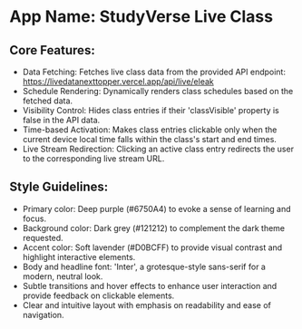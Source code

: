# **App Name**: StudyVerse Live Class

## Core Features:

- Data Fetching: Fetches live class data from the provided API endpoint: https://livedatanexttopper.vercel.app/api/live/eleak
- Schedule Rendering: Dynamically renders class schedules based on the fetched data.
- Visibility Control: Hides class entries if their 'classVisible' property is false in the API data.
- Time-based Activation: Makes class entries clickable only when the current device local time falls within the class's start and end times.
- Live Stream Redirection: Clicking an active class entry redirects the user to the corresponding live stream URL.

## Style Guidelines:

- Primary color: Deep purple (#6750A4) to evoke a sense of learning and focus.
- Background color: Dark grey (#121212) to complement the dark theme requested.
- Accent color: Soft lavender (#D0BCFF) to provide visual contrast and highlight interactive elements.
- Body and headline font: 'Inter', a grotesque-style sans-serif for a modern, neutral look.
- Subtle transitions and hover effects to enhance user interaction and provide feedback on clickable elements.
- Clear and intuitive layout with emphasis on readability and ease of navigation.